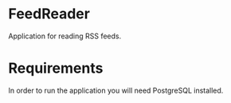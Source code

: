 # FeedReader
Application for reading RSS feeds.

# Requirements 
In order to run the application you will need PostgreSQL installed.